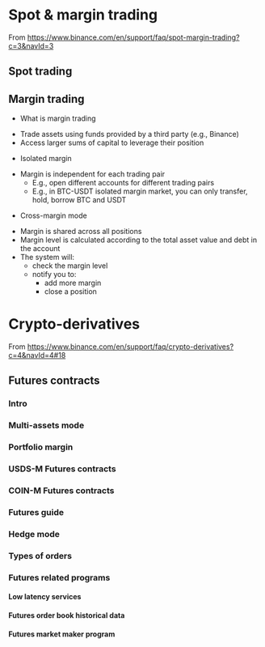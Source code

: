# Spot & margin trading

From https://www.binance.com/en/support/faq/spot-margin-trading?c=3&navId=3

## Spot trading

## Margin trading

* What is margin trading
- Trade assets using funds provided by a third party (e.g., Binance)
- Access larger sums of capital to leverage their position

* Isolated margin
- Margin is independent for each trading pair
  - E.g., open different accounts for different trading pairs
  - E.g., in BTC-USDT isolated margin market, you can only transfer, hold, borrow
    BTC and USDT

* Cross-margin mode
- Margin is shared across all positions
- Margin level is calculated according to the total asset value and debt in the
  account
- The system will:
  - check the margin level
  - notify you to:
    - add more margin
    - close a position

# Crypto-derivatives

From https://www.binance.com/en/support/faq/crypto-derivatives?c=4&navId=4#18

## Futures contracts

### Intro

### Multi-assets mode

### Portfolio margin

### USDS-M Futures contracts

### COIN-M Futures contracts

### Futures guide

### Hedge mode

### Types of orders

### Futures related programs

#### Low latency services

#### Futures order book historical data

#### Futures market maker program
